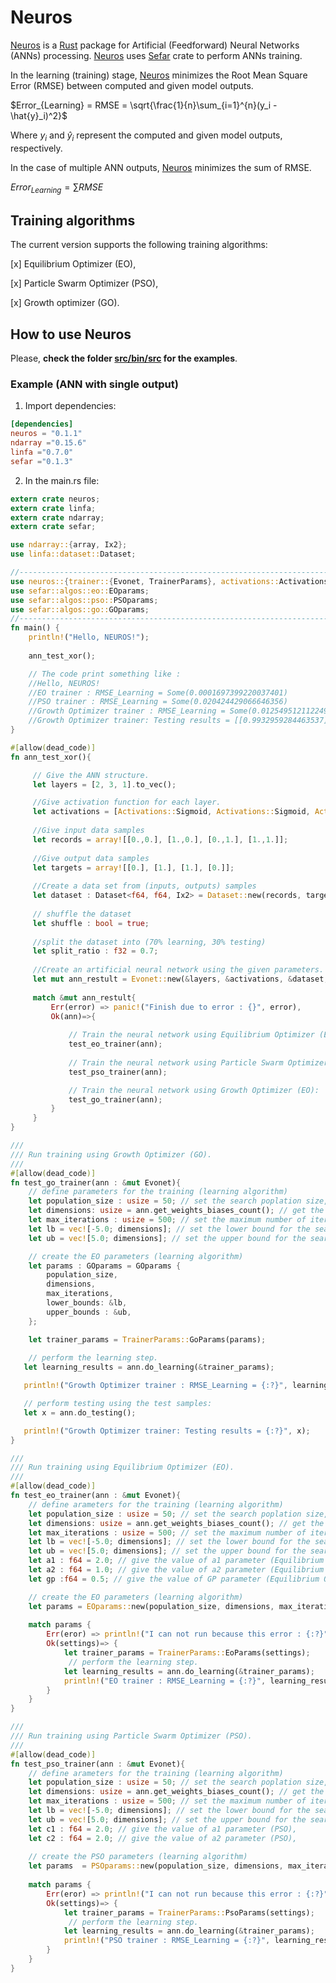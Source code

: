 # Neuros

[Neuros](https://github.com/SaadDAHMANI/neuros) is a [Rust](https://www.rust-lang.org/) package for Artificial (Feedforward) Neural Networks (ANNs) processing. [Neuros](https://github.com/SaadDAHMANI/neuros) uses [Sefar](https://crates.io/crates/sefar) crate to perform ANNs training. 

In the learning (training) stage, [Neuros](https://github.com/SaadDAHMANI/neuros) minimizes the Root Mean Square Error (RMSE) between computed and given model outputs. 

$Error_{Learning} = RMSE = \sqrt{\frac{1}{n}\sum_{i=1}^{n}(y_i - \hat{y}_i)^2}$ 

Where $y_i$ and $\hat{y}_i$ represent the computed and given model outputs, respectively.

In the case of multiple ANN outputs, [Neuros](https://github.com/SaadDAHMANI/neuros) minimizes the sum of RMSE.  

$Error_{Learning} = \sum RMSE$ 

## Training algorithms 
The current version supports the following training algorithms:

[x] Equilibrium Optimizer (EO), 

[x] Particle Swarm Optimizer (PSO),

[x] Growth optimizer (GO).

## How to use Neuros
Please, **check the folder [src/bin/src](https://github.com/SaadDAHMANI/neuros/tree/master/src/bin/src) for the examples**.

### Example (ANN with single output)

1. Import dependencies:

```toml
[dependencies]
neuros = "0.1.1"
ndarray ="0.15.6"
linfa ="0.7.0"
sefar ="0.1.3"
```
2. In the main.rs file: 

```rust
extern crate neuros;
extern crate linfa;
extern crate ndarray;
extern crate sefar;

use ndarray::{array, Ix2};
use linfa::dataset::Dataset;

//--------------------------------------------------------------------------
use neuros::{trainer::{Evonet, TrainerParams}, activations::Activations};
use sefar::algos::eo::EOparams;
use sefar::algos::pso::PSOparams;
use sefar::algos::go::GOparams;
//--------------------------------------------------------------------------
fn main() {
    println!("Hello, NEUROS!");
    
    ann_test_xor();

    // The code print something like :
    //Hello, NEUROS!
    //EO trainer : RMSE_Learning = Some(0.0001697399220037401)
    //PSO trainer : RMSE_Learning = Some(0.020424429066646356)
    //Growth Optimizer trainer : RMSE_Learning = Some(0.012549512112249629)
    //Growth Optimizer trainer: Testing results = [[0.9932959284463537]] 
}

#[allow(dead_code)]
fn ann_test_xor(){

     // Give the ANN structure. 
     let layers = [2, 3, 1].to_vec();

     //Give activation function for each layer.
     let activations = [Activations::Sigmoid, Activations::Sigmoid, Activations::Sigmoid].to_vec();
 
     //Give input data samples
     let records = array![[0.,0.], [1.,0.], [0.,1.], [1.,1.]];
    
     //Give output data samples
     let targets = array![[0.], [1.], [1.], [0.]];
     
     //Create a data set from (inputs, outputs) samples
     let dataset : Dataset<f64, f64, Ix2> = Dataset::new(records, targets);
 
     // shuffle the dataset
     let shuffle : bool = true;
 
     //split the dataset into (70% learning, 30% testing) 
     let split_ratio : f32 = 0.7;
 
     //Create an artificial neural network using the given parameters.
     let mut ann_restult = Evonet::new(&layers, &activations, &dataset, shuffle, split_ratio);
 
     match &mut ann_restult{
         Err(error) => panic!("Finish due to error : {}", error),
         Ok(ann)=>{
             
             // Train the neural network using Equilibrium Optimizer (EO):
             test_eo_trainer(ann);
 
             // Train the neural network using Particle Swarm Optimizer (PSO):
             test_pso_trainer(ann);

             // Train the neural network using Growth Optimizer (EO):
             test_go_trainer(ann);
         }
     }
}

///
/// Run training using Growth Optimizer (GO).
///   
#[allow(dead_code)]
fn test_go_trainer(ann : &mut Evonet){
    // define parameters for the training (learning algorithm) 
    let population_size : usize = 50; // set the search poplation size,
    let dimensions: usize = ann.get_weights_biases_count(); // get the search space dimension, 
    let max_iterations : usize = 500; // set the maximum number of iterations (learning step),
    let lb = vec![-5.0; dimensions]; // set the lower bound for the search space,
    let ub = vec![5.0; dimensions]; // set the upper bound for the search space,

    // create the EO parameters (learning algorithm)
    let params : GOparams = GOparams {
        population_size,
        dimensions,
        max_iterations,
        lower_bounds: &lb, 
        upper_bounds : &ub,
    };  

    let trainer_params = TrainerParams::GoParams(params); 
    
    // perform the learning step. 
   let learning_results = ann.do_learning(&trainer_params);

   println!("Growth Optimizer trainer : RMSE_Learning = {:?}", learning_results.best_fitness);

   // perform testing using the test samples:
   let x = ann.do_testing();

   println!("Growth Optimizer trainer: Testing results = {:?}", x);
}

///
/// Run training using Equilibrium Optimizer (EO).
///   
#[allow(dead_code)]
fn test_eo_trainer(ann : &mut Evonet){
    // define arameters for the training (learning algorithm) 
    let population_size : usize = 50; // set the search poplation size,
    let dimensions: usize = ann.get_weights_biases_count(); // get the search space dimension, 
    let max_iterations : usize = 500; // set the maximum number of iterations (learning step),
    let lb = vec![-5.0; dimensions]; // set the lower bound for the search space,
    let ub = vec![5.0; dimensions]; // set the upper bound for the search space,
    let a1 : f64 = 2.0; // give the value of a1 parameter (Equilibrium Optimizer),
    let a2 : f64 = 1.0; // give the value of a2 parameter (Equilibrium Optimizer),
    let gp :f64 = 0.5; // give the value of GP parameter (Equilibrium Optimizer),

    // create the EO parameters (learning algorithm)
    let params = EOparams::new(population_size, dimensions, max_iterations, &lb, &ub, a1, a2, gp);  
    
    match params {
        Err(eror) => println!("I can not run because this error : {:?}", eror),
        Ok(settings)=> {
            let trainer_params = TrainerParams::EoParams(settings); 
             // perform the learning step. 
            let learning_results = ann.do_learning(&trainer_params);
            println!("EO trainer : RMSE_Learning = {:?}", learning_results.best_fitness);
        }
    }  
}

///
/// Run training using Particle Swarm Optimizer (PSO).
///   
#[allow(dead_code)] 
fn test_pso_trainer(ann : &mut Evonet){
    // define arameters for the training (learning algorithm) 
    let population_size : usize = 50; // set the search poplation size,
    let dimensions: usize = ann.get_weights_biases_count(); // get the search space dimension, 
    let max_iterations : usize = 500; // set the maximum number of iterations (learning step),
    let lb = vec![-5.0; dimensions]; // set the lower bound for the search space,
    let ub = vec![5.0; dimensions]; // set the upper bound for the search space,
    let c1 : f64 = 2.0; // give the value of a1 parameter (PSO),
    let c2 : f64 = 2.0; // give the value of a2 parameter (PSO),
    
    // create the PSO parameters (learning algorithm)
    let params  = PSOparams::new(population_size, dimensions, max_iterations, &lb, &ub, c1, c2);  
    
    match params {
        Err(eror) => println!("I can not run because this error : {:?}", eror),
        Ok(settings)=> {
            let trainer_params = TrainerParams::PsoParams(settings); 
             // perform the learning step. 
            let learning_results = ann.do_learning(&trainer_params);
            println!("PSO trainer : RMSE_Learning = {:?}", learning_results.best_fitness);
        }
    }  
}
```